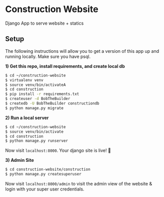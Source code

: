 # Construction Website
Django App to serve website + statics

## Setup

The following instructions will allow you to get a version of this app up and running locally. Make sure you have psql.

**1) Get this repo, install requirements, and create local db**

~~~bash
$ cd ~/construction-website
$ virtualenv venv
$ source venv/bin/activateA
$ cd construction
$ pip install -r requirements.txt
$ createuser -d BobTheBuilder
$ createdb -U BobTheBuilder constructiondb
$ python manage.py migrate
~~~

**2) Run a local server**

~~~bash
$ cd ~/construction-website
$ source venv/bin/activate
$ cd construction
$ python manage.py runserver
~~~

Now visit `localhost:8000`. Your django site is live! 🚀

**3) Admin Site**

~~~bash
$ cd construction-website/construction
$ python manage.py createsuperuser
~~~

Now visit `localhost:8000/admin` to visit the admin view of the website & login with your super user credentials. 